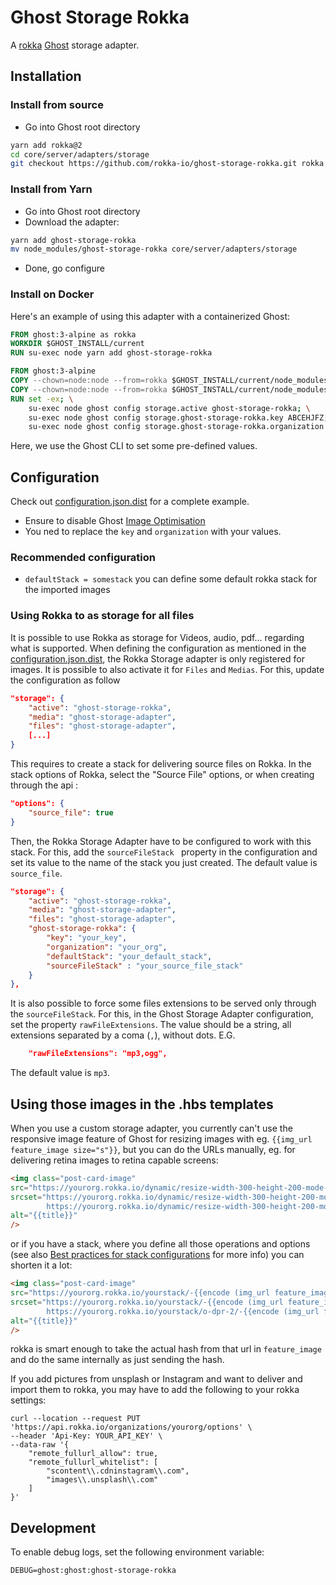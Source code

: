 # Ghost Storage Rokka


A  [rokka](https://rokka.io/) [Ghost](https://github.com/TryGhost/Ghost) storage adapter.


## Installation

### Install from source

- Go into Ghost root directory

```bash
yarn add rokka@2
cd core/server/adapters/storage
git checkout https://github.com/rokka-io/ghost-storage-rokka.git rokka
```

### Install from Yarn

- Go into Ghost root directory
- Download the adapter:

```bash
yarn add ghost-storage-rokka
mv node_modules/ghost-storage-rokka core/server/adapters/storage
```

- Done, go configure

### Install on Docker

Here's an example of using this adapter with a containerized Ghost:

```Dockerfile
FROM ghost:3-alpine as rokka
WORKDIR $GHOST_INSTALL/current
RUN su-exec node yarn add ghost-storage-rokka

FROM ghost:3-alpine
COPY --chown=node:node --from=rokka $GHOST_INSTALL/current/node_modules $GHOST_INSTALL/current/node_modules
COPY --chown=node:node --from=rokka $GHOST_INSTALL/current/node_modules/ghost-storage-rokka $GHOST_INSTALL/current/core/server/adapters/storage/ghost-storage-rokka
RUN set -ex; \
    su-exec node ghost config storage.active ghost-storage-rokka; \
    su-exec node ghost config storage.ghost-storage-rokka.key ABCEHJFZ; \
    su-exec node ghost config storage.ghost-storage-rokka.organization yourorganization; \
```

Here, we use the Ghost CLI to set some pre-defined values.


## Configuration

Check out [configuration.json.dist](configuration.json.dist) for a complete example.

- Ensure to disable Ghost [Image Optimisation](https://ghost.org/docs/concepts/config/#image-optimisation)
- You ned to replace the `key` and `organization` with your values.

### Recommended configuration

- `defaultStack = somestack` you can define some default rokka stack for the imported images

### Using Rokka to as storage for all files
It is possible to use Rokka as storage for Videos, audio, pdf... regarding what is supported. When defining the configuration as mentioned in the [configuration.json.dist](configuration.json.dist), the Rokka Storage adapter is only registered for images. It is possible to also activate it for `Files` and `Medias`. For this, update the configuration as follow

```json
"storage": {
    "active": "ghost-storage-rokka",
    "media": "ghost-storage-adapter",
    "files": "ghost-storage-adapter",
    [...]
}
```
This requires to create a stack for delivering source files on Rokka. In the stack options of Rokka, select the "Source File" options, or when creating through the api :

```json
"options": {
    "source_file": true
}
```

Then, the Rokka Storage Adapter have to be configured to work with this stack. For this, add the `sourceFileStack ` property in the configuration and set its value to the name of the stack you just created. The default value is `source_file`.

```json
"storage": {
    "active": "ghost-storage-rokka",
    "media": "ghost-storage-adapter",
    "files": "ghost-storage-adapter",
    "ghost-storage-rokka": {
        "key": "your_key",
        "organization": "your_org",
        "defaultStack": "your_default_stack",
        "sourceFileStack" : "your_source_file_stack"
    }
},
```

It is also possible to force some files extensions to be served only through the `sourceFileStack`. For this, in the Ghost Storage Adapter configuration, set the property `rawFileExtensions`. The value should be a string, all extensions separated by a coma (`,`), without dots. E.G. 

```json
    "rawFileExtensions": "mp3,ogg",
```

The default value is `mp3`.

## Using those images in the .hbs templates

When you use a custom storage adapter, you currently can't use the responsive image feature of Ghost for resizing 
images with eg. `{{img_url feature_image size="s"}}`, but you can do the URLs manually, eg. for delivering
retina images to retina capable screens:

```html
<img class="post-card-image"
src="https://yourorg.rokka.io/dynamic/resize-width-300-height-200-mode-fill--crop-width-300-height-200/o-af-1/-{{encode (img_url feature_image)}}-.jpg"
srcset="https://yourorg.rokka.io/dynamic/resize-width-300-height-200-mode-fill--crop-width-300-height-200/-{{encode (img_url feature_image)}}-.jpg 1x,
        https://yourorg.rokka.io/dynamic/resize-width-300-height-200-mode-fill--crop-width-300-height-200/o-af-1-dpr-2/-{{encode (img_url feature_image)}}-.jpg 2x"
alt="{{title}}"
/>
```

or if you have a stack, where you define all those operations and options 
(see also [Best practices for stack configurations](https://rokka.io/documentation/guides/best-practices-for-stack-configurations.html) for more info)
you can shorten it a lot:

```html
<img class="post-card-image"
src="https://yourorg.rokka.io/yourstack/-{{encode (img_url feature_image)}}-.jpg"
srcset="https://yourorg.rokka.io/yourstack/-{{encode (img_url feature_image)}}-.jpg 1x,
        https://yourorg.rokka.io/yourstack/o-dpr-2/-{{encode (img_url feature_image)}}-.jpg 2x"
alt="{{title}}"
/>
```

rokka is smart enough to take the actual hash from that url in `feature_image` 
and do the same internally as just sending the hash. 

If you add pictures from unsplash or Instagram and want to deliver and import them to rokka, you may 
have to add the following to your rokka settings:

```
curl --location --request PUT 'https://api.rokka.io/organizations/yourorg/options' \
--header 'Api-Key: YOUR_API_KEY' \
--data-raw '{
    "remote_fullurl_allow": true,
    "remote_fullurl_whitelist": [
        "scontent\\.cdninstagram\\.com",
        "images\\.unsplash\\.com"
    ]
}' 
```

## Development

To enable debug logs, set the following environment variable:

	DEBUG=ghost:ghost:ghost-storage-rokka

